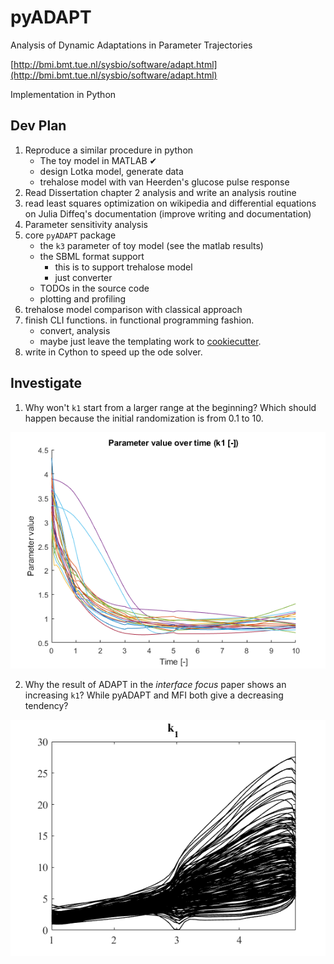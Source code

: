 # pyADAPT

Analysis of Dynamic Adaptations in Parameter Trajectories

[http://bmi.bmt.tue.nl/sysbio/software/adapt.html](http://bmi.bmt.tue.nl/sysbio/software/adapt.html)

Implementation in Python

## Dev Plan

1. Reproduce a similar procedure in python
    - The toy model in MATLAB ✔
    - design Lotka model, generate data
    - trehalose model with van Heerden's glucose pulse response
2. Read Dissertation chapter 2 analysis and write an analysis routine
3. read least squares optimization on wikipedia and differential equations on Julia Diffeq's documentation (improve writing and documentation)
4. Parameter sensitivity analysis
5. core `pyADAPT` package
    - the `k3` parameter of toy model (see the matlab results)
    - the SBML format support
        - this is to support trehalose model
        - just converter
    - TODOs in the source code
    - plotting and profiling
6. trehalose model comparison with classical approach
7. finish CLI functions. in functional programming fashion.
    - convert, analysis
    <!-- https://cookiecutter.readthedocs.io/en/1.7.0/first_steps.html -->
    - maybe just leave the templating work to [cookiecutter](https://github.com/cookiecutter/cookiecutter).
8. write in Cython to speed up the ode solver.

## Investigate

1. Why won't `k1` start from a larger range at the beginning? Which should happen because the initial randomization is from 0.1 to 10.

![matlab-noaltinit](notebooks/toy/pvbeek-matlab-toy-no-altinit-k1.png)

2. Why the result of ADAPT in the *interface focus* paper shows an increasing `k1`? While pyADAPT and MFI both give a decreasing tendency?

![interface-focus](notebooks/toy/interface-focus-k1.png)

